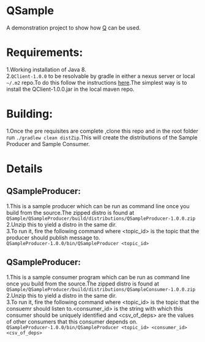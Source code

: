 # QSample

A demonstration project to show how [Q](https://github.com/kaddiya/Q) can be used.  

# Requirements:  
1.Working installation of Java 8.  
2.`QClient-1.0.0`  to be resolvable by gradle in either a nexus server or local `~/.m2` repo.To do this follow the instructions [here](https://github.com/kaddiya/Q).The simplest way is to install the QClient-1.0.0.jar in the local maven repo.  

# Building:  
1.Once the pre requisites are complete ,clone this repo and in the root folder run `./gradlew clean distZip`.This will create the distributions of the Sample Producer and Sample Consumer.

# Details  

## QSampleProducer:  
1.This is a sample producer which can be run as command line once you build from the source.The zipped distro is found at 
`QSample/QSampleProducer/build/distributions/QSampleProducer-1.0.0.zip`  
2.Unzip this to yield a distro in the same dir.  
3.To run it, fire the following command where <topic_id> is the topic that the producer should publish message to.  
`QSampleProducer-1.0.0/bin/QSampleProducer <topic_id>`  

## QSampleProducer:  
1.This is a sample consumer program  which can be run as command line once you build from the source.The zipped distro is found at 
`QSample/QSampleProducer/build/distributions/QSampleConsumer-1.0.0.zip`  
2.Unzip this to yield a distro in the same dir.  
3.To run it, fire the following command where <topic_id> is the topic that the consuemr should listen to.<consumer_id> is the string with which this consumer should be uniquely identified and <csv_of_deps> are the values of other consumers that this consumer depends on.  
`QSampleProducer-1.0.0/bin/QSampleProducer <topic_id> <consumer_id> <csv_of_deps>` 




